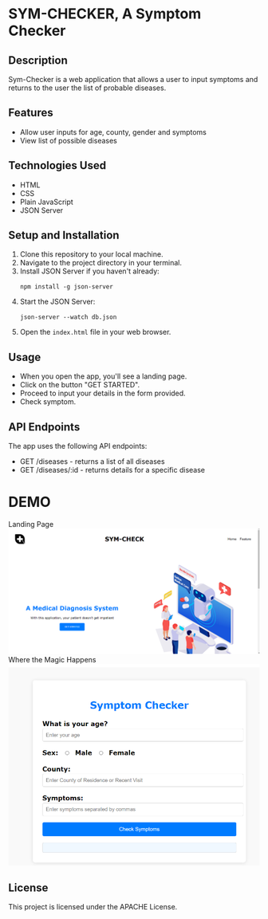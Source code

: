 # SYM-CHECKER, A Symptom Checker

## Description
Sym-Checker is a web application that allows a user to input symptoms and returns to the user the list of probable diseases.

## Features
- Allow user inputs for age, county, gender and symptoms
- View list of possible diseases

## Technologies Used
- HTML
- CSS
- Plain JavaScript
- JSON Server

## Setup and Installation
1. Clone this repository to your local machine.
2. Navigate to the project directory in your terminal.
3. Install JSON Server if you haven't already:
   ```
   npm install -g json-server
   ```
4. Start the JSON Server:
   ```
   json-server --watch db.json
   ```
5. Open the `index.html` file in your web browser.

## Usage
- When you open the app, you'll see a landing page.
- Click on the button "GET STARTED".
- Proceed to input your details in the form provided.
- Check symptom.

## API Endpoints
The app uses the following API endpoints:
- GET /diseases - returns a list of all diseases
- GET /diseases/:id - returns details for a specific disease

# DEMO
Landing Page
![alt text](resources/image.png)
Where the Magic Happens
![alt text](resources/magic.png)

## License
This project is licensed under the APACHE License.